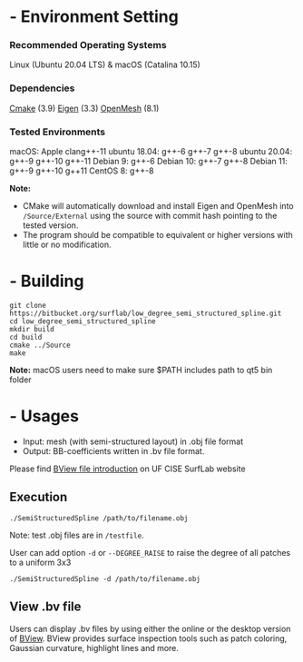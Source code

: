 # - Environment Setting

### Recommended Operating Systems
Linux (Ubuntu 20.04 LTS) & macOS (Catalina 10.15)

### Dependencies

[Cmake](https://cmake.org/) (3.9)
[Eigen](<https://eigen.tuxfamily.org/>) (3.3)
[OpenMesh](<https://www.openmesh.org/>) (8.1)

### Tested Environments
macOS: Apple clang++-11
ubuntu 18.04: g++-6 g++-7 g++-8
ubuntu 20.04: g++-9 g++-10 g++-11
Debian 9: g++-6
Debian 10: g++-7 g++-8
Debian 11: g++-9 g++-10 g++11
CentOS 8: g++-8

**Note:**

* CMake will automatically download and install Eigen and OpenMesh into `/Source/External` using the source with commit hash pointing to the tested version.
* The program should be compatible to equivalent or higher versions with little or no modification.


# - Building #

```shell
git clone https://bitbucket.org/surflab/low_degree_semi_structured_spline.git
cd low_degree_semi_structured_spline
mkdir build
cd build
cmake ../Source
make
```

**Note:** macOS users need to make sure $PATH includes path to qt5 bin folder

# - Usages #
* Input:  mesh (with semi-structured layout) in .obj file format
* Output: BB-coefficients written in .bv file format.


Please find [BView file introduction](https://www.cise.ufl.edu/research/SurfLab/bview/#file-format) on UF CISE SurfLab website

## Execution

```shell
./SemiStructuredSpline /path/to/filename.obj
```
Note: test .obj files are in `/testfile`.

User can add option `-d` or `--DEGREE_RAISE` to raise the degree of all patches to a uniform 3x3
```shell
./SemiStructuredSpline -d /path/to/filename.obj
```

## View .bv file
Users can display .bv files by using either the online or the desktop version of [BView](https://www.cise.ufl.edu/research/SurfLab/bview/).
BView provides surface inspection tools such as patch coloring, Gaussian curvature, highlight lines and more.
